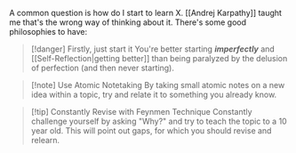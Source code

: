 A common question is how do I start to learn X. [[Andrej Karpathy]] taught me that's the wrong way of thinking about it. There's some good philosophies to have:

> [!danger] Firstly, just start it
> You're better starting ***imperfectly*** and [[Self-Reflection|getting better]] than being paralyzed by the delusion of perfection (and then never starting).

> [!note] Use Atomic Notetaking
> By taking small atomic notes on a new idea within a topic, try and relate it to something you already know. 
> 

> [!tip] Constantly Revise with Feynmen Technique
> Constantly challenge yourself by asking "Why?" and try to teach the topic to a 10 year old. This will point out gaps, for which you should revise and relearn.

